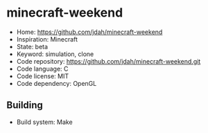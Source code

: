 # minecraft-weekend

- Home: https://github.com/jdah/minecraft-weekend
- Inspiration: Minecraft
- State: beta
- Keyword: simulation, clone
- Code repository: https://github.com/jdah/minecraft-weekend.git
- Code language: C
- Code license: MIT
- Code dependency: OpenGL

## Building

- Build system: Make
